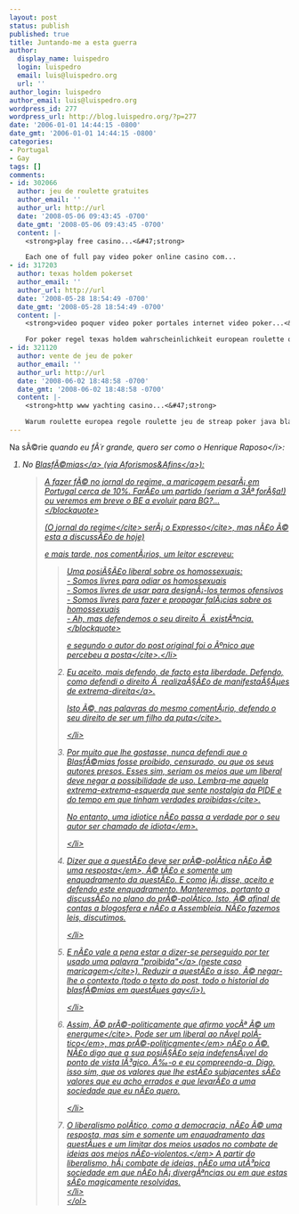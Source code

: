```yaml
---
layout: post
status: publish
published: true
title: Juntando-me a esta guerra
author:
  display_name: luispedro
  login: luispedro
  email: luis@luispedro.org
  url: ''
author_login: luispedro
author_email: luis@luispedro.org
wordpress_id: 277
wordpress_url: http://blog.luispedro.org/?p=277
date: '2006-01-01 14:44:15 -0800'
date_gmt: '2006-01-01 14:44:15 -0800'
categories:
- Portugal
- Gay
tags: []
comments:
- id: 302066
  author: jeu de roulette gratuites
  author_email: ''
  author_url: http://url
  date: '2008-05-06 09:43:45 -0700'
  date_gmt: '2008-05-06 09:43:45 -0700'
  content: |-
    <strong>play free casino...<&#47;strong>

    Each one of full pay video poker online casino com...
- id: 317203
  author: texas holdem pokerset
  author_email: ''
  author_url: http://url
  date: '2008-05-28 18:54:49 -0700'
  date_gmt: '2008-05-28 18:54:49 -0700'
  content: |-
    <strong>video poquer video poker portales internet video poker...<&#47;strong>

    For poker regel texas holdem wahrscheinlichkeit european roulette online video poker a telecharger texas holdem poker online...
- id: 321120
  author: vente de jeu de poker
  author_email: ''
  author_url: http://url
  date: '2008-06-02 18:48:58 -0700'
  date_gmt: '2008-06-02 18:48:58 -0700'
  content: |-
    <strong>http www yachting casino...<&#47;strong>

    Warum roulette europea regole roulette jeu de streap poker java black jack salle poker online...
---
```

<p>Na s&Atilde;&copy;rie <i>quando eu f&Atilde;&acute;r grande, quero ser como o Henrique Raposo<&#47;i>:</p>
<ol>
<li>No <a href="http:&#47;&#47;ablasfemia.blogspot.com&#47;2005&#47;12&#47;notcia-do-dia.html">Blasf&Atilde;&copy;mias<&#47;a> (via <a href="http:&#47;&#47;aforismos-e-afins.blogspot.com&#47;2005&#47;12&#47;o-pior-de-2005.html">Aforismos&Afins<&#47;a>):<br />
<blockquote><p>
A fazer f&Atilde;&copy; no jornal do regime, a maricagem pesar&Atilde;&iexcl; em Portugal cerca de 10%. Far&Atilde;&pound;o um partido (seriam a 3&Acirc;&ordf; for&Atilde;&sect;a!) ou veremos em breve o BE a evoluir para BG?...<br />
<&#47;blockquote></p>
<p>(O <cite>jornal do regime<&#47;cite> ser&Atilde;&iexcl; o <cite>Expresso<&#47;cite>, mas n&Atilde;&pound;o &Atilde;&copy; esta a discuss&Atilde;&pound;o de hoje)</p>
<p>e mais tarde, nos coment&Atilde;&iexcl;rios, um leitor escreveu:</p>
<blockquote><p>
 Uma posi&Atilde;&sect;&Atilde;&pound;o liberal sobre os homossexuais:<br />
- Somos livres para odiar os homossexuais<br />
- Somos livres de usar para design&Atilde;&iexcl;-los termos ofensivos<br />
- Somos livres para fazer e propagar fal&Atilde;&iexcl;cias sobre os homossexuais<br />
- Ah, mas defendemos o seu direito &Atilde;&nbsp; exist&Atilde;&ordf;ncia.<br />
<&#47;blockquote></p>
<p>e segundo o autor do post original <cite>foi o &Atilde;&ordm;nico que percebeu a posta<&#47;cite>.<&#47;li></p>
<li>Eu aceito, mais defendo, de facto esta liberdade. Defendo, como defendi o direito &Atilde;&nbsp; realiza&Atilde;&sect;&Atilde;&pound;o de <a href="http:&#47;&#47;blog.luispedro.org&#47;?p=100">manifesta&Atilde;&sect;&Atilde;&micro;es de extrema-direita<&#47;a>.
<p>Isto &Atilde;&copy;, nas palavras do mesmo coment&Atilde;&iexcl;rio, <cite>defendo o seu direito de ser um filho da puta<&#47;cite>.</p>
<p><&#47;li>
<li>Por muito que lhe gostasse, nunca defendi que o Blasf&Atilde;&copy;mias fosse proibido, censurado, ou que os seus autores presos. Esses sim, seriam os meios que um liberal deve negar a possibilidade de uso. Lembra-me aquela extrema-extrema-esquerda que sente nostalgia da PIDE e do tempo em que tinham <cite>verdades proibidas<&#47;cite>.</p>
<p>No entanto, <em>uma idiotice n&Atilde;&pound;o passa a verdade por o seu autor ser chamado de idiota<&#47;em>.</p>
<p><&#47;li>
<li>Dizer que a quest&Atilde;&pound;o deve ser pr&Atilde;&copy;-pol&Atilde;&shy;tica <em>n&Atilde;&pound;o &Atilde;&copy; uma resposta<&#47;em>, &Atilde;&copy; t&Atilde;&pound;o e somente um enquadramento da quest&Atilde;&pound;o. E como j&Atilde;&iexcl; disse, aceito e defendo este enquadramento. Manteremos, portanto a discuss&Atilde;&pound;o no plano do pr&Atilde;&copy;-pol&Atilde;&shy;tico. Isto, &Atilde;&copy; afinal de contas a blogosfera e n&Atilde;&pound;o a Assembleia. N&Atilde;&pound;o fazemos leis, discutimos.</p>
<p><&#47;li>
<li>E n&Atilde;&pound;o vale a pena estar a dizer-se <a href="http:&#47;&#47;ablasfemia.blogspot.com&#47;2005&#47;12&#47;termos-proscritos.html">perseguido por ter usado uma palavra "proibida"<&#47;a> (neste caso <cite>maricagem<&#47;cite>). Reduzir a quest&Atilde;&pound;o a isso, &Atilde;&copy; negar-lhe o contexto (todo o texto do post, todo o historial do blasf&Atilde;&copy;mias em quest&Atilde;&micro;es <i>gay<&#47;i>).</p>
<p><&#47;li>
<li>Assim, &Atilde;&copy; pr&Atilde;&copy;-politicamente que afirmo <cite>voc&Atilde;&ordf; &Atilde;&copy; um energume<&#47;cite>. Pode ser um <em>liberal ao n&Atilde;&shy;vel pol&Atilde;&shy;tico<&#47;em>, mas <em>pr&Atilde;&copy;-politicamente<&#47;em> n&Atilde;&pound;o o &Atilde;&copy;. N&Atilde;&pound;o digo que a sua posi&Atilde;&sect;&Atilde;&pound;o seja indefens&Atilde;&iexcl;vel do ponto de vista l&Atilde;&sup3;gico. &Atilde;&permil;-o e eu compreendo-a. Digo, isso sim, que os valores que lhe est&Atilde;&pound;o subjacentes s&Atilde;&pound;o valores que eu acho errados e que levar&Atilde;&pound;o a uma sociedade que eu n&Atilde;&pound;o quero.</p>
<p><&#47;li>
<li><em>O liberalismo pol&Atilde;&shy;tico, como a democracia, n&Atilde;&pound;o &Atilde;&copy; uma resposta, mas sim e somente um enquadramento das quest&Atilde;&micro;es e um limitar dos meios usados no combate de ideias aos meios n&Atilde;&pound;o-violentos.<&#47;em> A partir do liberalismo, h&Atilde;&iexcl; combate de ideias, n&Atilde;&pound;o uma ut&Atilde;&sup3;pica sociedade em que n&Atilde;&pound;o h&Atilde;&iexcl; diverg&Atilde;&ordf;ncias ou em que estas s&Atilde;&pound;o magicamente resolvidas.<br />
<&#47;li><br />
<&#47;ol></p>

